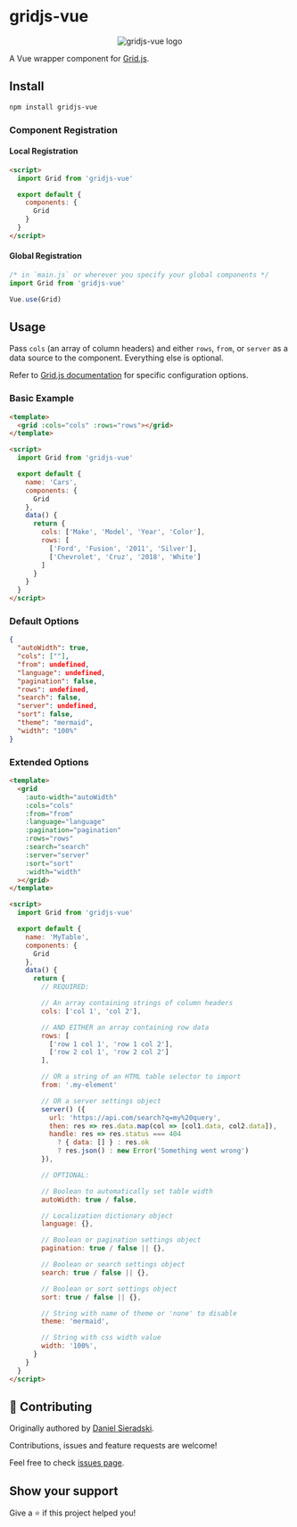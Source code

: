 # gridjs-vue

<center><img src="https://user-images.githubusercontent.com/2541728/84843482-ffc31c00-b015-11ea-95e8-dc6fb3931ad5.png" alt="gridjs-vue logo" /></center>

A Vue wrapper component for [Grid.js](https://gridjs.io).

## Install

```sh
npm install gridjs-vue
```

### Component Registration

#### Local Registration

```html
<script>
  import Grid from 'gridjs-vue'

  export default {
    components: {
      Grid
    }
  }
</script>
```

#### Global Registration

```js
/* in `main.js` or wherever you specify your global components */
import Grid from 'gridjs-vue'

Vue.use(Grid)
```

## Usage

Pass `cols` (an array of column headers) and either `rows`, `from`, or `server` as a data source to the component. Everything else is optional.

Refer to [Grid.js documentation](https://gridjs.io/docs/config/) for specific configuration options.

### Basic Example

```html
<template>
  <grid :cols="cols" :rows="rows"></grid>
</template>

<script>
  import Grid from 'gridjs-vue'

  export default {
    name: 'Cars',
    components: {
      Grid
    },
    data() {
      return {
        cols: ['Make', 'Model', 'Year', 'Color'],
        rows: [
          ['Ford', 'Fusion', '2011', 'Silver'],
          ['Chevrolet', 'Cruz', '2018', 'White']
        ]
      }
    }
  }
</script>
```

### Default Options

```json
{
  "autoWidth": true,
  "cols": [""],
  "from": undefined,
  "language": undefined,
  "pagination": false,
  "rows": undefined,
  "search": false,
  "server": undefined,
  "sort": false,
  "theme": "mermaid",
  "width": "100%"
}
```

### Extended Options

```html
<template>
  <grid
    :auto-width="autoWidth"
    :cols="cols"
    :from="from"
    :language="language"
    :pagination="pagination"
    :rows="rows"
    :search="search"
    :server="server"
    :sort="sort"
    :width="width"
  ></grid>
</template>

<script>
  import Grid from 'gridjs-vue'

  export default {
    name: 'MyTable',
    components: {
      Grid
    },
    data() {
      return {
        // REQUIRED:

        // An array containing strings of column headers
        cols: ['col 1', 'col 2'],

        // AND EITHER an array containing row data
        rows: [
          ['row 1 col 1', 'row 1 col 2'],
          ['row 2 col 1', 'row 2 col 2']
        ],

        // OR a string of an HTML table selector to import
        from: '.my-element'

        // OR a server settings object
        server() ({
          url: 'https://api.com/search?q=my%20query',
          then: res => res.data.map(col => [col1.data, col2.data]),
          handle: res => res.status === 404
            ? { data: [] } : res.ok
            ? res.json() : new Error('Something went wrong')
        }),

        // OPTIONAL:

        // Boolean to automatically set table width
        autoWidth: true / false,

        // Localization dictionary object
        language: {},

        // Boolean or pagination settings object
        pagination: true / false || {},

        // Boolean or search settings object
        search: true / false || {},

        // Boolean or sort settings object
        sort: true / false || {},

        // String with name of theme or 'none' to disable
        theme: 'mermaid',

        // String with css width value
        width: '100%',
      }
    }
  }
</script>
```

## 🤝 Contributing

Originally authored by [Daniel Sieradski](https://twitter.com/self_agency).

Contributions, issues and feature requests are welcome!

Feel free to check [issues page](https://github.com/grid-js/gridjs-vue/issues).

## Show your support

Give a ⭐️ if this project helped you!
